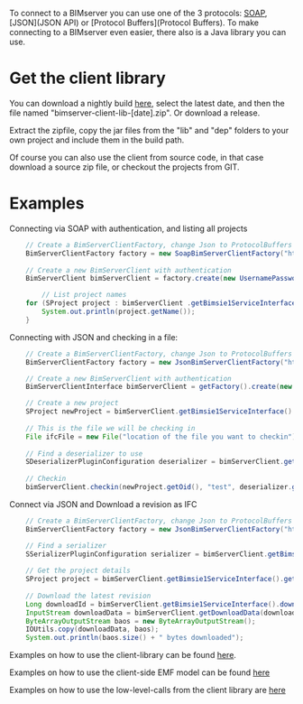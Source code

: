To connect to a BIMserver you can use one of the 3 protocols: [SOAP](SOAP), [JSON](JSON API) or [Protocol Buffers](Protocol Buffers). To make connecting to a BIMserver even easier, there also is a Java library you can use.

# Get the client library

You can download a nightly build [here](http://archive.opensourcebim.org/BIMserver/nightly%20builds/), select the latest date, and then the file named "bimserver-client-lib-[date].zip". Or download a release.

Extract the zipfile, copy the jar files from the "lib" and "dep" folders to your own project and include them in the build path.

Of course you can also use the client from source code, in that case download a source zip file, or checkout the projects from GIT.

# Examples
Connecting via SOAP with authentication, and listing all projects

```java
	// Create a BimServerClientFactory, change Json to ProtocolBuffers or Soap if you like
	BimServerClientFactory factory = new SoapBimServerClientFactory("http://localhost:8080");
			
	// Create a new BimServerClient with authentication
	BimServerClient bimServerClient = factory.create(new UsernamePasswordAuthenticationInfo("admin@bimserver.org", "admin"));

        // List project names
	for (SProject project : bimServerClient .getBimsie1ServiceInterface().getAllProjects(true, true)) {
		System.out.println(project.getName());
	}

```

Connecting with JSON and checking in a file:
```java
	// Create a BimServerClientFactory, change Json to ProtocolBuffers or Soap if you like
	BimServerClientFactory factory = new JsonBimServerClientFactory("http://localhost:8080");

	// Create a new BimServerClient with authentication
	BimServerClientInterface bimServerClient = getFactory().create(new UsernamePasswordAuthenticationInfo("admin@bimserver.org", "admin"));

	// Create a new project
	SProject newProject = bimServerClient.getBimsie1ServiceInterface().addProject("New project name");
			
	// This is the file we will be checking in
	File ifcFile = new File("location of the file you want to checkin");
			
	// Find a deserializer to use
	SDeserializerPluginConfiguration deserializer = bimServerClient.getBimsie1ServiceInterface().getSuggestedDeserializerForExtension("ifc");
			
	// Checkin
	bimServerClient.checkin(newProject.getOid(), "test", deserializer.getOid(), false, true, ifcFile);

```

Connect via JSON and Download a revision as IFC
```java
	// Create a BimServerClientFactory, change Json to ProtocolBuffers or Soap if you like
	BimServerClientFactory factory = new JsonBimServerClientFactory("http://localhost:8080");

	// Find a serializer
	SSerializerPluginConfiguration serializer = bimServerClient.getBimsie1ServiceInterface().getSerializerByContentType("application/ifc");
			
	// Get the project details
	SProject project = bimServerClient.getBimsie1ServiceInterface().getProjectByPoid([INSERT OID OF YOUR PROJECT]);
			
	// Download the latest revision
	Long downloadId = bimServerClient.getBimsie1ServiceInterface().download(project.getLastRevisionId(), colladaSerializer.getOid(), true, false); // Note: sync: false
	InputStream downloadData = bimServerClient.getDownloadData(downloadId, serializer .getOid());
	ByteArrayOutputStream baos = new ByteArrayOutputStream();
	IOUtils.copy(downloadData, baos);
	System.out.println(baos.size() + " bytes downloaded");

```
Examples on how to use the client-library can be found [here](https://github.com/opensourceBIM/BIMserver/tree/master/Tests/test/org/bimserver/tests/serviceinterface).

Examples on how to use the client-side EMF model can be found [here]( https://github.com/opensourceBIM/BIMserver/tree/master/Tests/test/org/bimserver/tests/emf)

Examples on how to use the low-level-calls from the client library are [here](https://github.com/opensourceBIM/BIMserver/tree/master/Tests/test/org/bimserver/tests/lowlevel)